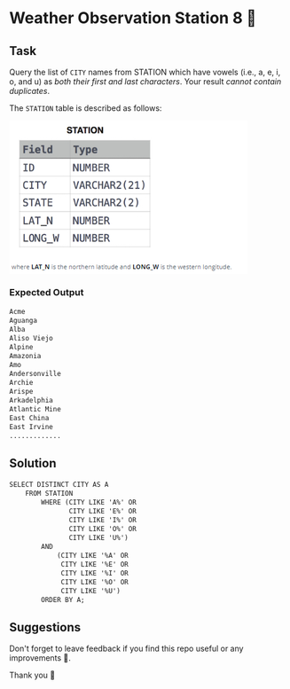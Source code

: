 # Weather Observation Station 8 🍔


## Task

Query the list of `CITY` names from STATION which have vowels (i.e., a, e, i, o, and u) as _both their first and last characters_. 
Your result _cannot contain duplicates_.

The `STATION` table is described as follows:

<img align="center" src="/Images/STATION.png" alt="icon"/>


### Expected Output

```
Acme 
Aguanga 
Alba 
Aliso Viejo 
Alpine 
Amazonia 
Amo 
Andersonville 
Archie 
Arispe 
Arkadelphia 
Atlantic Mine 
East China 
East Irvine 
.............
```

## Solution

```
SELECT DISTINCT CITY AS A
    FROM STATION 
        WHERE (CITY LIKE 'A%' OR 
               CITY LIKE 'E%' OR 
               CITY LIKE 'I%' OR 
               CITY LIKE 'O%' OR 
               CITY LIKE 'U%') 
        AND 
            (CITY LIKE '%A' OR 
             CITY LIKE '%E' OR 
             CITY LIKE '%I' OR 
             CITY LIKE '%O' OR 
             CITY LIKE '%U') 
        ORDER BY A;    
```

## Suggestions
Don't forget to leave feedback if you find this repo useful or any improvements 💞.

Thank you 🧡
